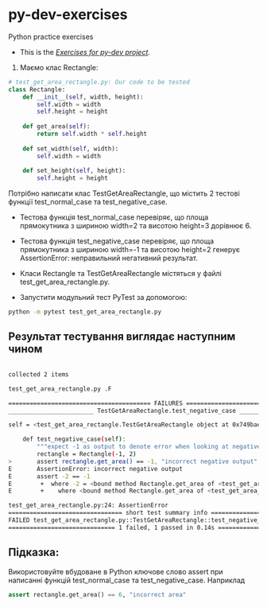 # py-dev-exercises
Python practice exercises

- This is the *[Exercises for py-dev project](https://github.com/couchjanus/py-dev-exercises)*.

1. Маємо клас Rectangle:

```py
# test_get_area_rectangle.py: Our code to be tested
class Rectangle:
    def __init__(self, width, height):
        self.width = width
        self.height = height
 
    def get_area(self):
        return self.width * self.height
 
    def set_width(self, width):
        self.width = width
 
    def set_height(self, height):
        self.height = height
```

Потрібно написати клас TestGetAreaRectangle, що містить 2 тестові функції test_normal_case та test_negative_case.
- Тестова функція test_normal_case перевіряє, що площа прямокутника з шириною width=2 та висотою height=3 дорівнює 6.
- Тестова функція test_negative_case перевіряє, що площа прямокутника з шириною width=-1 та висотою height=2 генерує AssertionError: неправильний негативний результат.

- Класи Rectangle та TestGetAreaRectangle містяться у файлі test_get_area_rectangle.py.
- Запустити модульний тест PyTest за допомогою:

```bash
python -m pytest test_get_area_rectangle.py
```

## Результат тестування виглядає наступним чином
```bash

collected 2 items                                                                       

test_get_area_rectangle.py .F                                                                         [100%]

======================================== FAILURES ========================================
________________________ TestGetAreaRectangle.test_negative_case _________________________

self = <test_get_area_rectangle.TestGetAreaRectangle object at 0x749baeb225d0>

    def test_negative_case(self):
        """expect -1 as output to denote error when looking at negative area"""
        rectangle = Rectangle(-1, 2)
>       assert rectangle.get_area() == -1, "incorrect negative output"
E       AssertionError: incorrect negative output
E       assert -2 == -1
E        +  where -2 = <bound method Rectangle.get_area of <test_get_area_rectangle.Rectangle object at 0x749bae356e10>>()
E        +    where <bound method Rectangle.get_area of <test_get_area_rectangle.Rectangle object at 0x749bae356e10>> = <test_get_area_rectangle.Rectangle object at 0x749bae356e10>.get_area

test_get_area_rectangle.py:24: AssertionError
================================ short test summary info =================================
FAILED test_get_area_rectangle.py::TestGetAreaRectangle::test_negative_case - AssertionError: incorrect negative output
============================== 1 failed, 1 passed in 0.14s ===============================
```

## Підказка:

Використовуйте вбудоване в Python ключове слово assert при написанні функцій test_normal_case та test_negative_case. Наприклад

```py
assert rectangle.get_area() == 6, "incorrect area"
```